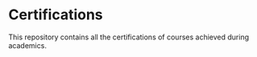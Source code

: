 # Certifications
This repository contains all the certifications of courses achieved during academics.
